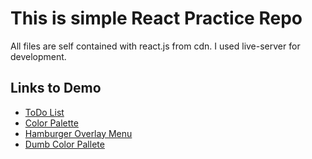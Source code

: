 # This is simple React Practice Repo 

All files are self contained with react.js from cdn. I used live-server for development.

## Links to Demo
- [ToDo List](https://kshitijpurwar.github.io/reactKirupa/state.html)
- [Color Palette](https://kshitijpurwar.github.io/reactKirupa/pallete.html)
- [Hamburger Overlay Menu](https://kshitijpurwar.github.io/reactKirupa/hamburger.html)
- [Dumb Color Pallete](https://kshitijpurwar.github.io/reactKirupa/index.html)
